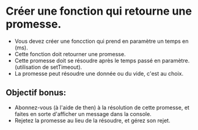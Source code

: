 # Créer une fonction qui retourne une promesse. 

- Vous devez créer une foncction qui prend en paramètre un temps en (ms).
- Cette fonction doit retourner une promesse. 
- Cette promesse doit se résoudre après le temps passé en paramètre.
(utilisation de setTimeout).
- La promesse peut résoudre une donnée ou du vide, c'est au choix. 

## Objectif bonus: 

- Abonnez-vous (à l'aide de then) à la résolution de cette promesse, et 
faites en sorte d'afficher un message dans la console. 
- Rejetez la promesse au lieu de la résoudre, et gérez son rejet. 